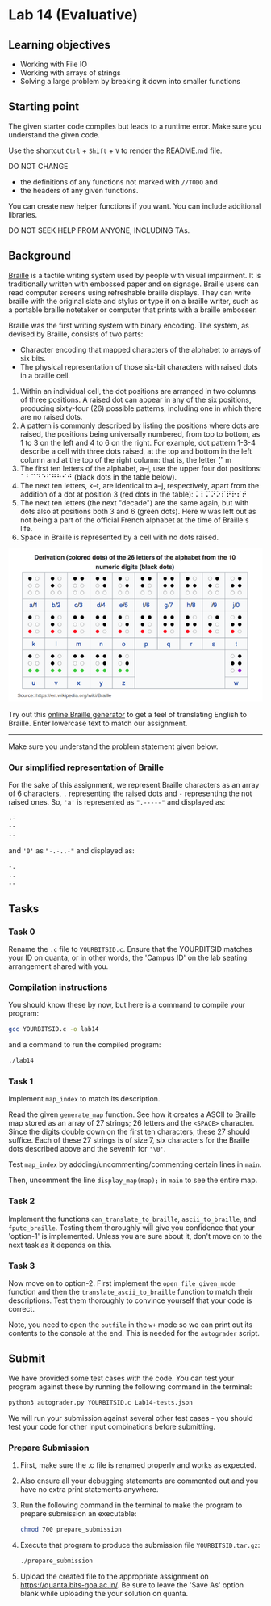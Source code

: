 # Lab 14 (Evaluative)

## Learning objectives

* Working with File IO
* Working with arrays of strings
* Solving a large problem by breaking it down into smaller functions

## Starting point

The given starter code compiles but leads to a runtime error. Make sure you understand the given code.

Use the shortcut `Ctrl` + `Shift` + `V` to render the README.md file.

DO NOT CHANGE

* the definitions of any functions not marked with `//TODO` and
* the headers of any given functions.

You can create new helper functions if you want. You can include additional libraries.

DO NOT SEEK HELP FROM ANYONE, INCLUDING TAs.

## Background

[Braille](https://en.wikipedia.org/wiki/Braille) is a tactile writing system used by people with visual impairment. It is traditionally written with embossed paper and on signage. Braille users can read computer screens using refreshable braille displays. They can write braille with the original slate and stylus or type it on a braille writer, such as a portable braille notetaker or computer that prints with a braille embosser.

Braille was the first writing system with binary encoding. The system, as devised by Braille, consists of two parts:

* Character encoding that mapped characters of the alphabet to arrays of six bits.
* The physical representation of those six-bit characters with raised dots in a braille cell.

1. Within an individual cell, the dot positions are arranged in two columns of three positions. A raised dot can appear in any of the six positions, producing sixty-four (26) possible patterns, including one in which there are no raised dots.
2. A pattern is commonly described by listing the positions where dots are raised, the positions being universally numbered, from top to bottom, as 1 to 3 on the left and 4 to 6 on the right. For example, dot pattern 1-3-4 describe a cell with three dots raised, at the top and bottom in the left column and at the top of the right column: that is, the letter ⡉ m
3. The first ten letters of the alphabet, a–j, use the upper four dot positions: ⠁⠃⠉⠙⠑⠋⠛⠓⠊⠚ (black dots in the table below).
4. The next ten letters, k–t, are identical to a–j, respectively, apart from the addition of a dot at position 3 (red dots in the table): ⠅⠇⠍⠝⠕⠏⠟⠗⠎⠞
5. The next ten letters (the next "decade") are the same again, but with dots also at positions both 3 and 6 (green dots). Here w was left out as not being a part of the official French alphabet at the time of Braille's life.
6. Space in Braille is represented by a cell with no dots raised.

![Braille Character Map](braille.png)

Try out this [online Braille generator](http://www.byronknoll.com/braille.html) to get a feel of translating English to Braille. Enter lowercase text to match our assignment.

---

Make sure you understand the problem statement given below.

### Our simplified representation of Braille

For the sake of this assignment, we represent Braille characters as an array of 6 characters, `.` representing the raised dots and `-` representing the not raised ones. So, `'a'` is represented as `".-----"` and displayed as:

```txt
.-
--
--
```

and `'0'` as `"-.-..-"` and displayed as:

```txt
-.
..
--
```

## Tasks

### Task 0

Rename the `.c` file to `YOURBITSID.c`.
Ensure that the YOURBITSID matches your ID on quanta, or in other words, the 'Campus ID' on the lab seating arrangement shared with you.

### Compilation instructions

You should know these by now, but here is a command to compile your program:

```sh
gcc YOURBITSID.c -o lab14
```

and a command to run the compiled program:

```sh
./lab14
```

### Task 1

Implement `map_index` to match its description.

Read the given `generate_map` function. See how it creates a ASCII to Braille map stored as an array of 27 strings; 26 letters and the `<SPACE>` character. Since the digits double down on the first ten characters, these 27 should suffice.
Each of these 27 strings is of size 7, six characters for the Braille dots described above and the seventh for `'\0'`.

Test `map_index` by addding/uncommenting/commenting certain lines in `main`.

Then, uncomment the line `display_map(map);` in `main` to see the entire map.

### Task 2

Implement the functions `can_translate_to_braille`, `ascii_to_braille`, and `fputc_braille`.
Testing them thoroughly will give you confidence that your 'option-1' is implemented. Unless you are sure about it, don't move on to the next task as it depends on this.

### Task 3

Now move on to option-2.
First implement the `open_file_given_mode` function and then the `translate_ascii_to_braille` function to match their descriptions.
Test them thoroughly to convince yourself that your code is correct.

Note, you need to open the `outfile` in the `w+` mode so we can print out its contents to the console at the end. This is needed for the `autograder` script.

## Submit

We have provided some test cases with the code.
You can test your program against these by running the following command in the terminal:

```python
python3 autograder.py YOURBITSID.c Lab14-tests.json
```

We will run your submission against several other test cases - you should test your code for other input combinations before submitting.

### Prepare Submission

1. First, make sure the .c file is renamed properly and works as expected.
2. Also ensure all your debugging statements are commented out and you have no extra print statements anywhere.
3. Run the following command in the terminal to make the program to prepare submission an executable:

   ```sh
   chmod 700 prepare_submission
   ```

4. Execute that program to produce the submission file `YOURBITSID.tar.gz`:

   ```sh
   ./prepare_submission
   ```

5. Upload the created file to the appropriate assignment on <https://quanta.bits-goa.ac.in/>.
   Be sure to leave the 'Save As' option blank while uploading the your solution on quanta.
